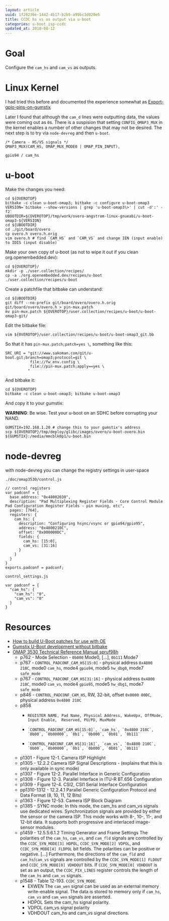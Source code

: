 ```yaml
---
layout: article
uuid: 1f20236e-1442-4b17-b2b5-a99bc3d020e5
title: CCDC hs vs as output via u-boot
categories: u-boot isp-ccdc
updated_at: 2010-08-12
---
```

Goal
====

Configure the `cam_hs` and `cam_vs` as outputs.

Linux Kernel
============

I had tried this before and documented the experience somewhat as [Export-gpio-pins-on-gumstix](/articles/Export-gpio-pins-on-gumstix.html)

Later I found that although the `cam_d` lines were outputting data, the values were coming out as `0`s. There is a suspision that setting `CONFIG_OMAP3_MUX` in the kernel enables a number of other changes that may not be desired. The next step is to try via `node-devreg` and then `u-boot`.

    /* Camera - HS/VS signals */
    OMAP3_MUX(CAM_HS, OMAP_MUX_MODE0 | OMAP_PIN_INPUT),

    gpio94 / cam_hs

u-boot
=====

Make the changes you need:

    cd ${OVEROTOP}
    bitbake -c clean u-boot-omap3; bitbake -c configure u-boot-omap3
    VERSION=`bitbake --show-versions | grep 'u-boot-omap3\>' | cut -d':' -f2`
    UBOOTDIR=${OVEROTOP}/tmp/work/overo-angstrom-linux-gnueabi/u-boot-omap3-${VERSION}
    cd ${UBOOTDIR}
    cd ./git/board/overo
    cp overo.h overo.h.orig
    vim overo.h # find `CAM_HS` and `CAM_VS` and change IEN (input enable) to IDIS (input disable)

Make your own copy of u-boot (as not to wipe it out if you clean org.openembedded.dev):

    cd ${OVEROTOP}/
    mkdir -p ./user.collection/recipes/
    cp -a ./org.openembedded.dev/recipes/u-boot ./user.collection/recipes/u-boot

Create a patchfile that bitbake can understand:

    cd ${UBOOTDIR}
    git diff --no-prefix git/board/overo/overo.h.orig git/board/overo/overo.h > pin-mux.patch
    mv pin-mux.patch ${OVEROTOP}/user.collection/recipes/u-boot/u-boot-omap3-git/

Edit the bitbake file:

    vim ${OVEROTOP}/user.collection/recipes/u-boot/u-boot-omap3_git.bb

So that it has `pin-mux.patch;patch=yes \`, something like this:

    SRC_URI = "git://www.sakoman.com/git/u-boot.git;branch=omap3;protocol=git \
               file://fw_env.config \
               file://pin-mux.patch;apply==yes \
              "
And bitbake it:

    cd ${OVEROTOP}
    bitbake -c clean u-boot-omap3; bitbake u-boot-omap3

And copy it to your gumstix:

**WARNING**: Be wise. Test your u-boot on an SDHC before corrupting your NAND.

    GUMSTIX=192.168.1.20 # change this to your gumstix's address
    scp ${OVEROTOP}/tmp/deploy/glibc/images/overo/u-boot-overo.bin ${GUMSTIX}:/media/mmcblk0p1/u-boot.bin


node-devreg
===============

with node-devreg you can change the registry settings in user-space

`./doc/omap3530/control.js`

    // control registers
    var padconf = {
      base_address: "0x48002030",
      description: "Pad Multiplexing Register Fields - Core Control Module Pad Configuration Register Fields - pin muxing, etc",
      pages: [764],
      registers: {
        cam_hs: {
          description: "Configuring hsync/vsync or gpio94/gpio95",
          address: "0x4800210C",
          offset: "0x000000DC",
          fields: {
            cam_hs: [15:0],
            cam_vs: [31:16]
          }
        }
      }
    }
    exports.padconf = padconf;

`control_settings.js`

    var padconf = {
      "cam_hs": {
        "cam_hs": "0",
        "cam_vs": "0"
      }
    }

Resources
=========

  * [How to build U-Boot patches for use with OE](http://www.jumpnowtek.com/index.php?option=com_content&view=article&id=59&Itemid=66)
  * [Gumstix U-Boot development without bitbake](http://www.jumpnowtek.com/index.php?option=com_content&view=article&id=55&Itemid=61)
  * [OMAP 3530 Technical Reference Manual spruf98h](http://www.ti.com/lit/pdf/spruf98)
    * p762 - Mode Selection - `0b000` Mode0, [...], `0b111` Mode7
    * p767 - `CONTROL_PADCONF_CAM_HS[15:0]` - physical address `0x4800 210C`, mode0 `cam_hs`, mode4 `gpio94`, mode5 `hw_dbg0`, mode7 `safe_mode`
    * p767 - `CONTROL_PADCONF_CAM_HS[31:16]` - physical address `0x4800 210C`, mode0 `cam_vs`, mode4 `gpio95`, mode5 `hw_dbg1`, mode7 `safe_mode`
    * p846 - `CONTROL_PADCONF_CAM_HS`, RW, 32-bit, offset `0x0000 00DC`, physical address `0x4800 210C`
    * p858
      *     REGISTER NAME, Pad Name, Physical Address, WakeUpx, OffMode, Input Enable,  Reserved, PU/PD, MuxMode
      *     `CONTROL_PADCONF_CAM_HS[15:0]`, `cam_hs`, `0x4800 210C`, `0b00`, `0b00000`, `0b1`, `0b000`, `0b01`, `0b111`
      *     `CONTROL_PADCONF_CAM_HS[31:16]`, `cam_vs`, `0x4800 210C`, `0b00`, `0b00000`, `0b1`, `0b000`, `0b01`, `0b111`
    * p1301 - Figure 12-1. Camera ISP Highlight
    * p1305 - 12.2.2 Camera ISP Signal Descriptions - (explains that this is only available in sync mode)
    * p1307 - Figure 12-2. Parallel Interface in Generic Configuration
    * p1308 - Figure 12-3. Parallel Interface in ITU-R BT.656 Configuration
    * p1309 - Figure 12-4. CSI2, CSI1 Serial Interface Configuration
    * pp1310-1312 - 12.2.4.1 Parallel Generic Configuration Protocol and Data Format (8, 10, 11, 12 Bits)
    * p1363 - Figure 12-53. Camera ISP Block Diagram
    * p1385 - SYNC mode: In this mode, the cam_hs and cam_vs signals use dedicated wires. Synchronization signals are provided by either the sensor or the camera ISP. This mode works with 8-, 10-, 11-, and 12-bit data. It supports both progressive and interlaced image-sensor modules.
    * p1459 - 12.5.5.6.1.2 Timing Generator and Frame Settings The polarities of the `cam_hs`, `cam_vs`, and `cam_fld` signals are controlled by the `CCDC_SYN_MODE[3] HDPOL`, `CCDC_SYN_MODE[2] VDPOL`, and `CCDC_SYN_MODE[4] FLDPOL` bit fields. The polarities can be positive or negative. [...] Furthermore, the directions of the `cam_fld` and `cam_hs`/`cam_vs` signals are controlled by the `CCDC_SYN_MODE[1] FLDOUT` and `CCDC_SYN_MODE[0] VDHDOUT` bits. If `CCDC_SYN_MODE[0] VDHDOUT` is set as an output, the `CCDC_PIX_LINES` register controls the length of the `cam_hs` and `cam_vs` signals.
    * p1548 - Table 12-193. `CCDC_SYN_MODE`. 
      * EXWEN The `cam_wen` signal can be used as an external memory write-enable signal. The data is stored to memory only if `cam_hs`, `cam_vs` and `cam_wen` signals are asserted.
      * HDPOL Sets the cam_hs signal polarity.
      * VDPOL cam_vs signal polarity
      * VDHDOUT cam_hs and cam_vs signal directions.
